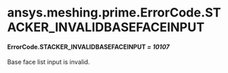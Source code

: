 <a id="ansys-meshing-prime-errorcode-stacker-invalidbasefaceinput"></a>

# ansys.meshing.prime.ErrorCode.STACKER_INVALIDBASEFACEINPUT

<a id="ansys.meshing.prime.ErrorCode.STACKER_INVALIDBASEFACEINPUT"></a>

#### ErrorCode.STACKER_INVALIDBASEFACEINPUT *= 10107*

Base face list input is invalid.

<!-- !! processed by numpydoc !! -->
